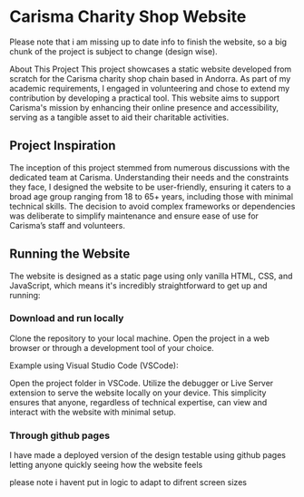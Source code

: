 # Carisma Charity Shop Website
Please note that i am missing up to date info to finish the website, so a big chunk of the project is subject to change (design wise). 

About This Project
This project showcases a static website developed from scratch for the Carisma charity shop chain based in Andorra. As part of my academic requirements, I engaged in volunteering and chose to extend my contribution by developing a practical tool. This website aims to support Carisma's mission by enhancing their online presence and accessibility, serving as a tangible asset to aid their charitable activities.

## Project Inspiration

The inception of this project stemmed from numerous discussions with the dedicated team at Carisma. Understanding their needs and the constraints they face, I designed the website to be user-friendly, ensuring it caters to a broad age group ranging from 18 to 65+ years, including those with minimal technical skills. The decision to avoid complex frameworks or dependencies was deliberate to simplify maintenance and ensure ease of use for Carisma’s staff and volunteers.

## Running the Website

The website is designed as a static page using only vanilla HTML, CSS, and JavaScript, which means it's incredibly straightforward to get up and running:

### Download and run locally
Clone the repository to your local machine.
Open the project in a web browser or through a development tool of your choice.

Example using Visual Studio Code (VSCode):

Open the project folder in VSCode.
Utilize the debugger or Live Server extension to serve the website locally on your device.
This simplicity ensures that anyone, regardless of technical expertise, can view and interact with the website with minimal setup.


### Through github pages
I have made a deployed version of the design testable using github pages letting anyone quickly seeing how the website feels

please note i havent put in logic to adapt to difrent screen sizes
